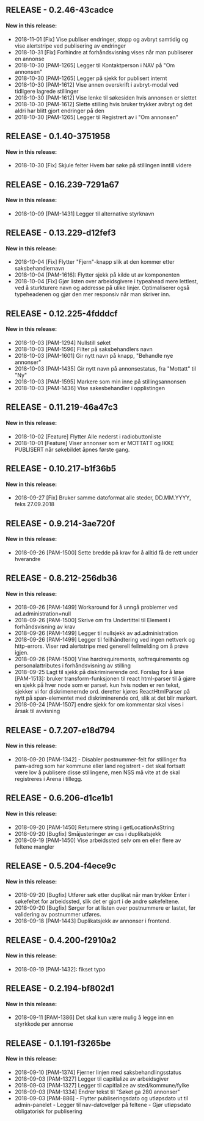 ## RELEASE - 0.2.46-43cadce
#### New in this release: 
+ 2018-11-01 [Fix] Vise publiser endringer, stopp og avbryt samtidig og vise alertstripe ved publisering av endringer
+ 2018-10-31 [Fix] Forhindre at forhåndsvisning vises når man publiserer en annonse
+ 2018-10-30 [PAM-1265] Legger til Kontaktperson i NAV på "Om annonsen"
+ 2018-10-30 [PAM-1265] Legger på sjekk for publisert internt
+ 2018-10-30 [PAM-1612] Vise annen overskrift i avbryt-modal ved tidligere lagrede stillinger
+ 2018-10-30 [PAM-1612] Vise lenke til søkesiden hvis annonsen er slettet
+ 2018-10-30 [PAM-1612] Slette stilling hvis bruker trykker avbryt og det aldri har blitt gjort endringer på den
+ 2018-10-30 [PAM-1265] Legger til Registrert av i "Om annonsen"
## RELEASE - 0.1.40-3751958
#### New in this release: 
+ 2018-10-30 [Fix] Skjule felter Hvem bør søke på stillingen inntill videre
## RELEASE - 0.16.239-7291a67
#### New in this release: 
+ 2018-10-09 [PAM-1431] Legger til alternative styrknavn
## RELEASE - 0.13.229-d12fef3
#### New in this release: 
+ 2018-10-04 [Fix] Flytter "Fjern"-knapp slik at den kommer etter saksbehandlernavn
+ 2018-10-04 [PAM-1616]: Flytter sjekk på kilde ut av komponenten
+ 2018-10-04 [Fix] Gjør listen over arbeidsgivere i typeahead mere lettlest, ved å sturkturere navn og addresse på ulike linjer. Optimaliserer også typeheadenen og gjør den mer responsiv når man skriver inn.
## RELEASE - 0.12.225-4fdddcf
#### New in this release: 
+ 2018-10-03 [PAM-1294] Nullstill søket
+ 2018-10-03 [PAM-1596] Filter på saksbehandlers navn
+ 2018-10-03 [PAM-1601] Gir nytt navn på knapp, "Behandle nye annonser"
+ 2018-10-03 [PAM-1435] Gir nytt navn på annonsestatus, fra "Mottatt" til "Ny"
+ 2018-10-03 [PAM-1595] Markere som min inne på stillingsannonsen
+ 2018-10-03 [PAM-1436] Vise sakesbehandler i opplistingen
## RELEASE - 0.11.219-46a47c3
#### New in this release: 
+ 2018-10-02 [Feature] Flytter Alle nederst i radiobuttonliste
+ 2018-10-01 [Feature] Viser annonser som er MOTTATT og IKKE PUBLISERT når søkebildet åpnes første gang.
## RELEASE - 0.10.217-b1f36b5
#### New in this release: 
+ 2018-09-27 [Fix] Bruker samme datoformat alle steder, DD.MM.YYYY, feks 27.09.2018
## RELEASE - 0.9.214-3ae720f
#### New in this release: 
+ 2018-09-26 [PAM-1500] Sette bredde på krav for å alltid få de rett under hverandre
## RELEASE - 0.8.212-256db36
#### New in this release: 
+ 2018-09-26 [PAM-1499] Workaround for å unngå problemer ved ad.administration=null
+ 2018-09-26 [PAM-1500] Skrive om fra Undertittel til Element i forhåndsvisning av krav
+ 2018-09-26 [PAM-1499] Legger til nullsjekk av ad.administration
+ 2018-09-26 [PAM-1499] Legger til feilhåndtering ved ingen nettverk og http-errors. Viser rød alertstripe med generell feilmelding om å prøve igjen.
+ 2018-09-26 [PAM-1500] Vise hardrequirements, softrequirements og personalattributes i forhåndsvisning av stilling
+ 2018-09-25 Lagt til sjekk på diskriminerende ord. Forslag for å løse [PAM-1513]: bruker transform-funksjonen til react html-parser til å gjøre en sjekk på hver node som er parset. kun hvis noden er ren tekst, sjekker vi for diskrimenernde ord. deretter kjøres ReactHtmlParser på nytt på span-elementet med diskriminerende ord, slik at det blir markert.
+ 2018-09-24 [PAM-1507] endre sjekk for om kommentar skal vises i årsak til avvisning
## RELEASE - 0.7.207-e18d794
#### New in this release: 
+ 2018-09-20 [PAM-1342] - Disabler postnummer-felt for stillinger fra pam-adreg som har kommune eller land registrert - det skal fortsatt være lov å publisere disse stillingene, men NSS må vite at de skal registreres i Arena i tillegg.
## RELEASE - 0.6.206-d1ce1b1
#### New in this release: 
+ 2018-09-20 [PAM-1450] Returnere string i getLocationAsString
+ 2018-09-20 [Bugfix] Småjusteringer av css i duplikatsjekk
+ 2018-09-19 [PAM-1450] Vise arbeidssted selv om en eller flere av feltene mangler
## RELEASE - 0.5.204-f4ece9c
#### New in this release: 
+ 2018-09-20 [Bugfix] Utfører søk etter duplikat når man trykker Enter i søkefeltet for arbeidssted, slik  det er gjort i de andre søkefeltene.
+ 2018-09-20 [Bugfix] Sørger for at listen over postnummere er lastet, før validering av postnummer utføres.
+ 2018-09-18 [PAM-1443] Duplikatsjekk av annonser i frontend.
## RELEASE - 0.4.200-f2910a2
#### New in this release: 
+ 2018-09-19 [PAM-1432]: fikset typo
## RELEASE - 0.2.194-bf802d1
#### New in this release: 
+ 2018-09-11 [PAM-1386] Det skal kun være mulig å legge inn en styrkkode per annonse
## RELEASE - 0.1.191-f3265be
#### New in this release: 
+ 2018-09-10 [PAM-1374] Fjerner linjen med saksbehandlingsstatus
+ 2018-09-03 [PAM-1327] Legger til capitlalize av arbeidsgiver
+ 2018-09-03 [PAM-1327] Legger til capitlalize av sted/kommune/fylke
+ 2018-09-03 [PAM-1334] Endrer tekst til "Søket ga 280 annonser"
+ 2018-09-03 [PAM-886] - Flytter publiseringsdato og utløpsdato ut til admin-panelet - Legger til nav-datovelger på feltene - Gjør utløpsdato obligatorisk for publisering
